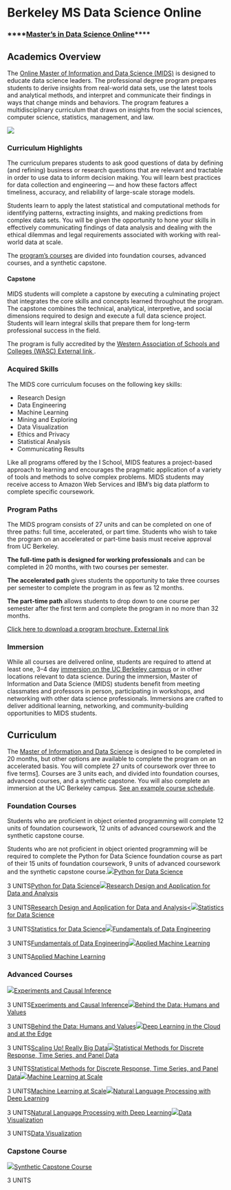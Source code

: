# Berkeley MS Data Science Online

### \*\*\*\*[**Master’s in Data Science Online**](https://datascience.berkeley.edu/)\*\*\*\*

## Academics Overview

The [Online Master of Information and Data Science \(MIDS\)](https://datascience.berkeley.edu/) is designed to educate data science leaders. The professional degree program prepares students to derive insights from real-world data sets, use the latest tools and analytical methods, and interpret and communicate their findings in ways that change minds and behaviors. The program features a multidisciplinary curriculum that draws on insights from the social sciences, computer science, statistics, management, and law.

![](https://cdn1.datascience.berkeley.edu/content/31f329d036da4dd2939f68aaa79a1043/academics-overview-new.jpg)

### Curriculum Highlights

The curriculum prepares students to ask good questions of data by defining \(and refining\) business or research questions that are relevant and tractable in order to use data to inform decision making. You will learn best practices for data collection and engineering — and how these factors affect timeliness, accuracy, and reliability of large-scale storage models.

Students learn to apply the latest statistical and computational methods for identifying patterns, extracting insights, and making predictions from complex data sets. You will be given the opportunity to hone your skills in effectively communicating findings of data analysis and dealing with the ethical dilemmas and legal requirements associated with working with real-world data at scale.

The [program’s courses](https://datascience.berkeley.edu/academics/curriculum/) are divided into foundation courses, advanced courses, and a synthetic capstone.

#### Capstone

MIDS students will complete a capstone by executing a culminating project that integrates the core skills and concepts learned throughout the program. The capstone combines the technical, analytical, interpretive, and social dimensions required to design and execute a full data science project. Students will learn integral skills that prepare them for long-term professional success in the field.

The program is fully accredited by the [Western Association of Schools and Colleges \(WASC\) External link ](http://www.acswasc.org/).

### Acquired Skills

The MIDS core curriculum focuses on the following key skills:

* Research Design
* Data Engineering
* Machine Learning
* Mining and Exploring
* Data Visualization
* Ethics and Privacy
* Statistical Analysis
* Communicating Results

Like all programs offered by the I School, MIDS features a project-based approach to learning and encourages the pragmatic application of a variety of tools and methods to solve complex problems. MIDS students may receive access to Amazon Web Services and IBM’s big data platform to complete specific coursework.

### Program Paths

The MIDS program consists of 27 units and can be completed on one of three paths: full time, accelerated, or part time. Students who wish to take the program on an accelerated or part-time basis must receive approval from UC Berkeley.

**The full-time path is designed for working professionals** and can be completed in 20 months, with two courses per semester.

**The accelerated path** gives students the opportunity to take three courses per semester to complete the program in as few as 12 months.

**The part-time path** allows students to drop down to one course per semester after the first term and complete the program in no more than 32 months.

[Click here to download a program brochure. External link ](https://cdn3.datascience.berkeley.edu/content/815bd3e758214755836de7a48e0b3e55/UCB-MIDS_Brochure.pdf)

### Immersion

While all courses are delivered online, students are required to attend at least one, 3–4 day [immersion on the UC Berkeley campus](https://datascience.berkeley.edu/academics/immersion/) or in other locations relevant to data science. During the immersion, Master of Information and Data Science \(MIDS\) students benefit from meeting classmates and professors in person, participating in workshops, and networking with other data science professionals. Immersions are crafted to deliver additional learning, networking, and community-building opportunities to MIDS students.  


## Curriculum

The [Master of Information and Data Science](https://datascience.berkeley.edu/academics/academics-overview/) is designed to be completed in 20 months, but other options are available to complete the program on an accelerated basis. You will complete 27 units of coursework over three to five terms[1](https://datascience.berkeley.edu/academics/curriculum/#fn1b). Courses are 3 units each, and divided into foundation courses, advanced courses, and a synthetic capstone. You will also complete an immersion at the UC Berkeley campus. [See an example course schedule](https://datascience.berkeley.edu/academics/curriculum/course-schedule/).

### Foundation Courses

Students who are proficient in object oriented programming will complete 12 units of foundation coursework, 12 units of advanced coursework and the synthetic capstone course.

Students who are not proficient in object oriented programming will be required to complete the Python for Data Science foundation course as part of their 15 units of foundation coursework, 9 units of advanced coursework and the synthetic capstone course.![](https://cdn0.datascience.berkeley.edu/content/c8bacf74820749cc80a7bcb2b0755b9f/MKTGWEB-7760-Python-1.jpg)[Python for Data Science](https://datascience.berkeley.edu/academics/curriculum/python-for-data-science/)

3 UNITS[Python for Data Science](https://datascience.berkeley.edu/academics/curriculum/python-for-data-science/)![](https://cdn3.datascience.berkeley.edu/content/df9d79173f21488ca302cf6f714cde9c/ResearchDesignDataAnalysis.jpg)[Research Design and Application for Data and Analysis](https://datascience.berkeley.edu/academics/curriculum/research-design-application-data-analysis/)

3 UNITS[Research Design and Application for Data and Analysis&lt;](https://datascience.berkeley.edu/academics/curriculum/research-design-application-data-analysis/)![](https://cdn1.datascience.berkeley.edu/content/0e3c19c078164e92ade37d3a610573d2/StatisticsforDataScience.jpg)[Statistics for Data Science](https://datascience.berkeley.edu/academics/curriculum/statistics-for-data-science/)

3 UNITS[Statistics for Data Science](https://datascience.berkeley.edu/academics/curriculum/statistics-for-data-science/)![](https://cdn1.datascience.berkeley.edu/content/766782975df9496f88d7510a8ad46b91/StoringRetrievingData.jpg)[Fundamentals of Data Engineering](https://datascience.berkeley.edu/academics/curriculum/fundamentals-of-data-engineering/)

3 UNITS[Fundamentals of Data Engineering](https://datascience.berkeley.edu/academics/curriculum/fundamentals-of-data-engineering/)![](https://cdn0.datascience.berkeley.edu/content/1434577ee2a445d5b6d59ed61618c5e1/AppliedMachineLearning.jpg)[Applied Machine Learning](https://datascience.berkeley.edu/academics/curriculum/introduction-machine-learning/)

3 UNITS[Applied Machine Learning](https://datascience.berkeley.edu/academics/curriculum/introduction-machine-learning/)

### Advanced Courses

![](https://cdn3.datascience.berkeley.edu/content/b9e2363821624a8192f018d8d4dbc18d/ExperimentsCausality.jpg)[Experiments and Causal Inference](https://datascience.berkeley.edu/academics/curriculum/experiments-and-causal-inference/)

3 UNITS[Experiments and Causal Inference](https://datascience.berkeley.edu/academics/curriculum/experiments-and-causal-inference/)![](https://cdn1.datascience.berkeley.edu/content/1b1e81526df34b71bc16692bfe2a4335/BehindDataHumansValues.jpg)[Behind the Data: Humans and Values](https://datascience.berkeley.edu/academics/curriculum/policy-data-scientists/)

3 UNITS[Behind the Data: Humans and Values](https://datascience.berkeley.edu/academics/curriculum/policy-data-scientists/)![](https://cdn2.datascience.berkeley.edu/content/76b1583c179a4f648ce8d5626ca92d1f/ScalingUp.jpg)[Deep Learning in the Cloud and at the Edge](https://datascience.berkeley.edu/academics/curriculum/really-big-data-scaling-parallelism/)

3 UNITS[Scaling Up! Really Big Data](https://datascience.berkeley.edu/academics/curriculum/really-big-data-scaling-parallelism/)![](https://cdn3.datascience.berkeley.edu/content/833baf222de845febb0a7daa3c0e67c4/StatisticalMethods.jpg)[Statistical Methods for Discrete Response, Time Series, and Panel Data](https://datascience.berkeley.edu/academics/curriculum/statistical-methods/)

3 UNITS[Statistical Methods for Discrete Response, Time Series, and Panel Data](https://datascience.berkeley.edu/academics/curriculum/statistical-methods/)![](https://cdn2.datascience.berkeley.edu/content/0bf615bf84814afc9a60e9efac058768/MachineLearningScale.jpg)[Machine Learning at Scale](https://datascience.berkeley.edu/academics/curriculum/machine-learning-at-scale/)

3 UNITS[Machine Learning at Scale](https://datascience.berkeley.edu/academics/curriculum/machine-learning-at-scale/)![](https://cdn2.datascience.berkeley.edu/content/96b99625b95943c79f6afdef845b0149/NaturalLanguageProcessing-.jpg)[Natural Language Processing with Deep Learning](https://datascience.berkeley.edu/academics/curriculum/natural-language-processing/)

3 UNITS[Natural Language Processing with Deep Learning](https://datascience.berkeley.edu/academics/curriculum/natural-language-processing/)![](https://cdn2.datascience.berkeley.edu/content/be7a7ac271fe4ae9b7f856c13307dc6a/DataVisualizationCommunication.jpg)[Data Visualization](https://datascience.berkeley.edu/academics/curriculum/data-visualization/)

3 UNITS[Data Visualization](https://datascience.berkeley.edu/academics/curriculum/data-visualization/)

### Capstone Course

![](https://cdn2.datascience.berkeley.edu/content/429bd492a52b4498af59163ad36b690a/SyntheticCapstone.jpg)[Synthetic Capstone Course](https://datascience.berkeley.edu/academics/curriculum/synthetic-capstone-course/)

3 UNITS

